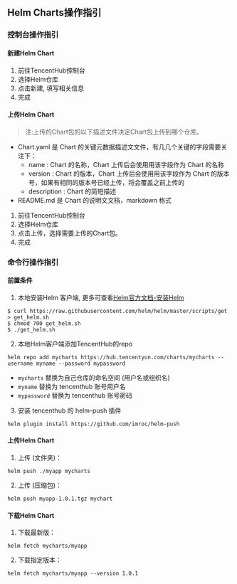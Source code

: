 ## Helm Charts操作指引
### 控制台操作指引
#### 新建Helm Chart
1. 前往TencentHub控制台
2. 选择Helm仓库
3. 点击新建, 填写相关信息
4. 完成

#### 上传Helm Chart

>注:上传的Chart包的以下描述文件决定Chart包上传到哪个仓库。
- Chart.yaml 是 Chart 的关键元数据描述⽂文件，有⼏几个关键的字段需要关注下：
  - name : Chart 的名称，Chart 上传后会使⽤用该字段作为 Chart 的名称
  - version : Chart 的版本，Chart 上传后会使⽤用该字段作为 Chart 的版本号，如果有相同的版本号已经上传，将会覆盖之前上传的
  - description : Chart 的简短描述
- README.md 是 Chart 的说明⽂文档，markdown 格式

1. 前往TencentHub控制台
2. 选择Helm仓库
3. 点击上传，选择需要上传的Chart包。
4. 完成



### 命令行操作指引
#### 前置条件
1. 本地安装Helm 客户端, 更多可查看[Helm官方文档-安装Helm](https://docs.helm.sh/using_helm/#installing-helm)
```shell
$ curl https://raw.githubusercontent.com/helm/helm/master/scripts/get > get_helm.sh
$ chmod 700 get_helm.sh
$ ./get_helm.sh
```

2. 本地Helm客户端添加TencentHub的repo
```shell
helm repo add mycharts https://hub.tencentyun.com/charts/mycharts --username myname --password mypassword
```
   - `mycharts` 替换为自己仓库的命名空间 (用户名或组织名)
   - `myname` 替换为 tencenthub 账号用户名
   - `mypassword` 替换为 tencenthub 账号密码

3. 安装 tencenthub 的 helm-push 插件
```shell
helm plugin install https://github.com/imroc/helm-push
```

#### 上传Helm Chart
1. 上传 (文件夹)：
```shell
helm push ./myapp mycharts
```

2. 上传 (压缩包)：
```shell
helm push myapp-1.0.1.tgz mychart
```

#### 下载Helm Chart
1. 下载最新版：
```shell
helm fetch mycharts/myapp
```

2. 下载指定版本：
```shell
helm fetch mycharts/myapp --version 1.0.1
```
